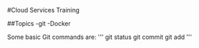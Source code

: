 #Cloud Services Training

##Topics
-git
-Docker

Some basic Git commands are:
'''
git status
git commit
git add
'''

